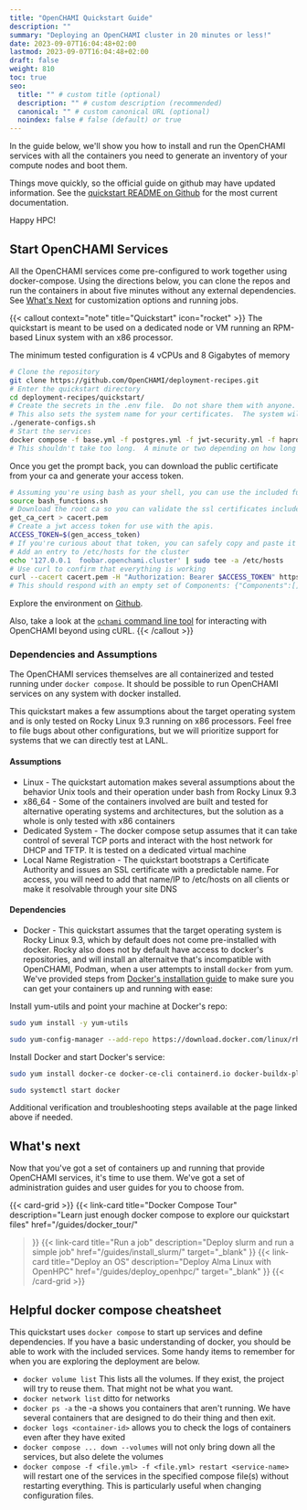 ```yaml
---
title: "OpenCHAMI Quickstart Guide"
description: ""
summary: "Deploying an OpenCHAMI cluster in 20 minutes or less!"
date: 2023-09-07T16:04:48+02:00
lastmod: 2023-09-07T16:04:48+02:00
draft: false
weight: 810
toc: true
seo:
  title: "" # custom title (optional)
  description: "" # custom description (recommended)
  canonical: "" # custom canonical URL (optional)
  noindex: false # false (default) or true
---
```


  In the guide below, we'll show you how to install and run the OpenCHAMI services with all the containers you need to generate an inventory of your compute nodes and boot them.

  Things move quickly, so the official guide on github may have updated information. See the [quickstart README on Github](https://github.com/OpenCHAMI/deployment-recipes/tree/main/quickstart#readme) for the most current documentation.

Happy HPC!




## Start OpenCHAMI Services

All the OpenCHAMI services come pre-configured to work together using docker-compose.  Using the directions below, you can clone the repos and run the containers in about five minutes without any external dependencies.  See [What's Next](#whats-next) for customization options and running jobs.

{{< callout context="note" title="Quickstart" icon="rocket" >}}
The quickstart is meant to be used on a dedicated node or VM running an RPM-based Linux system with an x86 processor.

The minimum tested configuration is 4 vCPUs and 8 Gigabytes of memory

```bash {title="Download, Configure, and Run the Quickstart…"}
# Clone the repository
git clone https://github.com/OpenCHAMI/deployment-recipes.git
# Enter the quickstart directory
cd deployment-recipes/quickstart/
# Create the secrets in the .env file.  Do not share them with anyone. 
# This also sets the system name for your certificates.  The system will be called "foobar" and the full url will be https://foobar.openchami.cluster which can be set in /etc/hosts to make life easier for you later
./generate-configs.sh
# Start the services
docker compose -f base.yml -f postgres.yml -f jwt-security.yml -f haproxy-api-gateway.yml -f  openchami-svcs.yml -f autocert.yml up -d
# This shouldn't take too long.  A minute or two depending on how long pulling containers takes.
```

Once you get the prompt back, you can download the public certificate from your ca and generate your access token.
```bash {title="Obtain your rootca and tokens"}
# Assuming you're using bash as your shell, you can use the included functions to simplify interactions with your new OpenCHAMI system.
source bash_functions.sh
# Download the root ca so you can validate the ssl certificates included with your system
get_ca_cert > cacert.pem
# Create a jwt access token for use with the apis.
ACCESS_TOKEN=$(gen_access_token)
# If you're curious about that token, you can safely copy and paste it into https://jwt.io to learn more.
# Add an entry to /etc/hosts for the cluster
echo '127.0.0.1  foobar.openchami.cluster' | sudo tee -a /etc/hosts
# Use curl to confirm that everything is working
curl --cacert cacert.pem -H "Authorization: Bearer $ACCESS_TOKEN" https://foobar.openchami.cluster:8443/hsm/v2/State/Components
# This should respond with an empty set of Components: {"Components":[]}
```

Explore the environment on [Github](https://github.com/openchami/deployment-recipes/tree/main/quickstart/).

Also, take a look at the [`ochami` command line tool](https://github.com/OpenCHAMI/ochami) for interacting with OpenCHAMI beyond using cURL.
{{< /callout >}}

### Dependencies and Assumptions

The OpenCHAMI services themselves are all containerized and tested running under `docker compose`.  It should be possible to run OpenCHAMI services on any system with docker installed.

This quickstart makes a few assumptions about the target operating system and is only tested on Rocky Linux 9.3 running on x86 processors.  Feel free to file bugs about other configurations, but we will prioritize support for systems that we can directly test at LANL.

#### Assumptions

* Linux - The quickstart automation makes several assumptions about the behavior Unix tools and their operation under bash from Rocky Linux 9.3
* x86_64 - Some of the containers involved are built and tested for alternative operating systems and architectures, but the solution as a whole is only tested with x86 containers
* Dedicated System - The docker compose setup assumes that it can take control of several TCP ports and interact with the host network for DHCP and TFTP.  It is tested on a dedicated virtual machine
* Local Name Registration - The quickstart bootstraps a Certificate Authority and issues an SSL certificate with a predictable name.  For access, you will need to add that name/IP to /etc/hosts on all clients or make it resolvable through your site DNS

#### Dependencies

* Docker - This quickstart assumes that the target operating system is Rocky Linux 9.3, which by default does not come pre-installed with docker. Rocky also does not by default have access to docker's repositories, and will install an alternaitve that's incompatible with OpenCHAMI, Podman, when a user attempts to install `docker` from yum. We've provided steps from [Docker's installation guide](https://docs.docker.com/engine/install/rhel/) to make sure you can get your containers up and running with ease:

Install yum-utils and point your machine at Docker's repo:
```bash {title="Install yum-utils"}
sudo yum install -y yum-utils
```
```bash {title="Add Docker's repository to your machine"}
sudo yum-config-manager --add-repo https://download.docker.com/linux/rhel/docker-ce.repo
```
Install Docker and start Docker's service:
```bash {title="Install Docker and related utilities"}
sudo yum install docker-ce docker-ce-cli containerd.io docker-buildx-plugin docker-compose-plugin
```
```bash {title="Start the Docker daemon"}
sudo systemctl start docker
```
Additional verification and troubleshooting steps available at the page linked above if needed.



## What's next

Now that you've got a set of containers up and running that provide OpenCHAMI services, it's time to use them.  We've got a set of administration guides and user guides for you to choose from.

{{< card-grid >}}
{{< link-card
  title="Docker Compose Tour"
  description="Learn just enough docker compose to explore our quickstart files"
  href="/guides/docker_tour/"
>}}
{{< link-card
  title="Run a job"
  description="Deploy slurm and run a simple job"
  href="/guides/install_slurm/"
  target="_blank"
>}}
{{< link-card
  title="Deploy an OS"
  description="Deploy Alma Linux with OpenHPC"
  href="/guides/deploy_openhpc/"
  target="_blank"
>}}
{{< /card-grid >}}


## Helpful docker compose cheatsheet

This quickstart uses `docker compose` to start up services and define dependencies.  If you have a basic understanding of docker, you should be able to work with the included services.  Some handy items to remember for when you are exploring the deployment are below.


* `docker volume list` This lists all the volumes.  If they exist, the project will try to reuse them.  That might not be what you want.
* `docker network list` ditto for networks
* `docker ps -a` the -a shows you containers that aren't running.  We have several containers that are designed to do their thing and then exit.
* `docker logs <container-id>` allows you to check the logs of containers even after they have exited
* `docker compose ... down --volumes` will not only bring down all the services, but also delete the volumes
* `docker compose -f <file.yml> -f <file.yml> restart <service-name>` will restart one of the services in the specified compose file(s) without restarting everything.  This is particularly useful when changing configuration files.
